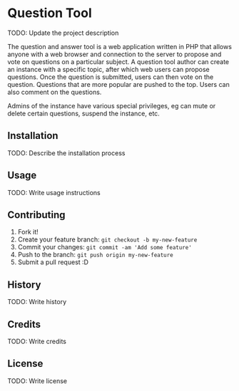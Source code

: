 # Question Tool

TODO: Update the project description

The question and answer tool is a web application written in PHP that allows anyone with a web browser and connection to the server to propose and vote on questions on a particular subject. A question tool author can create an instance with a specific topic, after which web users can propose questions. Once the question is submitted, users can then vote on the question. Questions that are more popular are pushed to the top. Users can also comment on the questions.

Admins of the instance have various special privileges, eg can mute or delete certain questions, suspend the instance, etc.

## Installation

TODO: Describe the installation process

## Usage

TODO: Write usage instructions

## Contributing

1. Fork it!
2. Create your feature branch: `git checkout -b my-new-feature`
3. Commit your changes: `git commit -am 'Add some feature'`
4. Push to the branch: `git push origin my-new-feature`
5. Submit a pull request :D

## History

TODO: Write history

## Credits

TODO: Write credits

## License

TODO: Write license